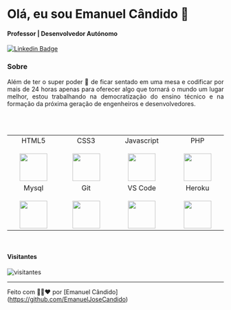 # Olá, eu sou Emanuel Cândido 👋

#### Professor | Desenvolvedor Autónomo

[![Linkedin Badge](https://img.shields.io/badge/-emanuelcandido-blue?style=flat-square&logo=Linkedin&logoColor=white&link=https://www.linkedin.com/in/tanejasaksham/)](https://www.linkedin.com/in/emanuelcandido/)


### Sobre
<p align="justify">
    Além de ter o super poder 🤳 de ficar sentado em uma mesa e codificar por mais de 24 horas apenas para oferecer algo que tornará o mundo um lugar melhor, estou trabalhando na democratização do ensino técnico e na formação da próxima geração de engenheiros e desenvolvedores.
</p><br><br>


<table>
  <tbody>
    <tr valign="top">
      <td width="10%" align="center">
        <span>HTML5</span><br><br>
        <img height="64px" src="https://cdn.svgporn.com/logos/html-5.svg">
      </td>
      <td width="10%" align="center">
        <span>CSS3</span><br><br>
        <img height="64px" src="https://cdn.svgporn.com/logos/css-3.svg">
      </td>
      <td width="10%" align="center">
        <span>Javascript</span><br><br>
        <img height="64px" src="https://cdn.svgporn.com/logos/javascript.svg">
      </td>
      <td width="10%" align="center">
        <span>PHP</span><br><br>
        <img height="64px" src="https://cdn.svgporn.com/logos/php.svg">
      </td>
    </tr>
    <tr valign="top">
      <td width="10%" align="center">
        <span>Mysql</span><br><br>
        <img height="64px" src="https://cdn.svgporn.com/logos/mysql.svg">
      </td>
      <td width="10%" align="center">
        <span>Git</span><br><br>
        <img height="64px" src="https://cdn.svgporn.com/logos/git-icon.svg">
      </td>
      <td width="10%" align="center">
        <span>VS Code</span><br><br>
        <img height="64px" src="https://cdn.svgporn.com/logos/visual-studio-code.svg">
      </td>
      <td width="10%" align="center">
        <span>Heroku</span><br><br>
        <img height="64px" src="https://cdn.svgporn.com/logos/heroku.svg">
      </td>
    </tr>
  </tbody>
</table>
<br>

#### Visitantes
![visitantes](https://visitor-badge.glitch.me/badge?page_id=EmanuelJoseCandido.EmanuelJoseCandido)

---
Feito com 🖤💛❤ por [Emanuel Cândido] (https://github.com/EmanuelJoseCandido)

